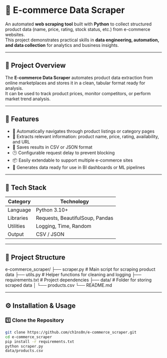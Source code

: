 # 🛒 E-commerce Data Scraper

An automated **web scraping tool** built with **Python** to collect structured product data (name, price, rating, stock status, etc.) from e-commerce websites.  
This project demonstrates practical skills in **data engineering, automation, and data collection** for analytics and business insights.

---

## 🚀 Project Overview

The **E-commerce Data Scraper** automates product data extraction from online marketplaces and stores it in a clean, tabular format ready for analysis.  
It can be used to track product prices, monitor competitors, or perform market trend analysis.

---

## 🧩 Features

- 🧭 Automatically navigates through product listings or category pages  
- 🧹 Extracts relevant information: product name, price, rating, availability, and URL  
- 💾 Saves results in CSV or JSON format  
- 🕒 Configurable request delay to prevent blocking  
- 📦 Easily extendable to support multiple e-commerce sites  
- 🧠 Generates data ready for use in BI dashboards or ML pipelines  

---

## 🧰 Tech Stack

| Category | Technology |
|-----------|-------------|
| Language | Python 3.10+ |
| Libraries | Requests, BeautifulSoup, Pandas |
| Utilities | Logging, Time, Random |
| Output | CSV / JSON |

---

## 📂 Project Structure

e-commerce_scraper/
├── scraper.py # Main script for scraping product data
├── utils.py # Helper functions for cleaning and logging
├── requirements.txt # Project dependencies
├── data/ # Folder for storing scraped data
│ └── products.csv
└── README.md

---

## ⚙️ Installation & Usage

### 1️⃣ Clone the Repository
```bash
git clone https://github.com/ch1ns0n/e-commerce_scraper.git
cd e-commerce_scraper
pip install -r requirements.txt
python scraper.py
data/products.csv
